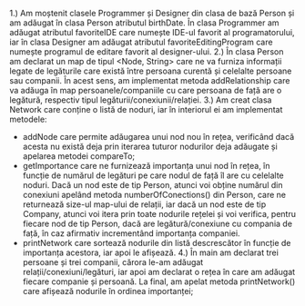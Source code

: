 1.) Am moștenit clasele Programmer și Designer din clasa de bază Person și am adăugat în clasa Person atributul birthDate. În clasa Programmer am adăugat atributul favoriteIDE care numește IDE-ul favorit al programatorului, iar în clasa Designer am adăugat atributul favoriteEditingProgram care numește programul de editare favorit al designer-ului.
2.) În clasa Person am declarat un map de tipul <Node, String> care ne va furniza informații legate de legăturile care există între persoana curentă și celelalte persoane sau companii. În acest sens, am implementat metoda addRelationship care va adăuga în map persoanele/companiile cu care persoana de față are o legătură, respectiv tipul legăturii/conexiunii/relației.
3.) Am creat clasa Network care conține o listă de noduri, iar în interiorul ei am implementat metodele:
- addNode care permite adăugarea unui nod nou în rețea, verificând dacă acesta nu există deja prin iterarea tuturor nodurilor deja adăugate și apelarea metodei compareTo;
- getImportance care ne furnizează importanța unui nod în rețea, în funcție de numărul de legături pe care nodul de față îl are cu celelalte noduri. Dacă un nod este de tip Person, atunci voi obține numărul din conexiuni apelând metoda numberOfConections() din Person, care ne returnează size-ul map-ului de relații, iar dacă un nod este de tip Company, atunci voi itera prin toate nodurile rețelei și voi verifica, pentru fiecare nod de tip Person, dacă are legătură/conexiune cu compania de față, în caz afirmativ incrementând importanța companiei. 
- printNetwork care sortează nodurile din listă descrescător în funcție de importanța acestora, iar apoi le afișează.
4.) În main am declarat trei persoane și trei companii, cărora le-am adăugat relații/conexiuni/legături, iar apoi am declarat o rețea în care am adăugat fiecare companie și persoană. La final, am apelat metoda printNetwork() care afișează nodurile în ordinea importanței;